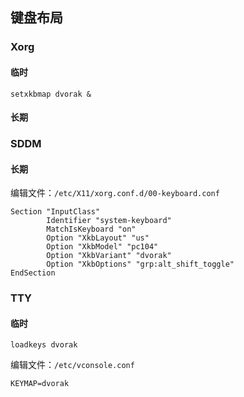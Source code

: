 ## 键盘布局

### Xorg

#### 临时
```
setxkbmap dvorak &
```

#### 长期


### SDDM

#### 长期
编辑文件：`/etc/X11/xorg.conf.d/00-keyboard.conf`

```
Section "InputClass"
        Identifier "system-keyboard"
        MatchIsKeyboard "on"
        Option "XkbLayout" "us"
        Option "XkbModel" "pc104"
        Option "XkbVariant" "dvorak"
        Option "XkbOptions" "grp:alt_shift_toggle"
EndSection
```

### TTY

#### 临时
```
loadkeys dvorak
```

编辑文件：`/etc/vconsole.conf`
```
KEYMAP=dvorak
```

